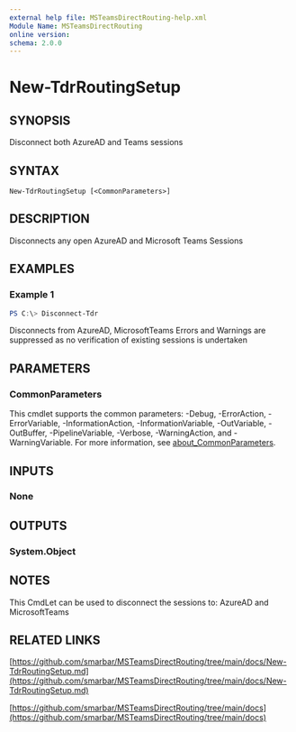 ```yaml
---
external help file: MSTeamsDirectRouting-help.xml
Module Name: MSTeamsDirectRouting
online version:
schema: 2.0.0
---
```


# New-TdrRoutingSetup

## SYNOPSIS
Disconnect both AzureAD and Teams sessions

## SYNTAX

```
New-TdrRoutingSetup [<CommonParameters>]
```

## DESCRIPTION
Disconnects any open AzureAD and Microsoft Teams Sessions

## EXAMPLES

### Example 1
```powershell
PS C:\> Disconnect-Tdr
```

Disconnects from AzureAD, MicrosoftTeams
Errors and Warnings are suppressed as no verification of existing sessions is undertaken

## PARAMETERS

### CommonParameters
This cmdlet supports the common parameters: -Debug, -ErrorAction, -ErrorVariable, -InformationAction, -InformationVariable, -OutVariable, -OutBuffer, -PipelineVariable, -Verbose, -WarningAction, and -WarningVariable. For more information, see [about_CommonParameters](http://go.microsoft.com/fwlink/?LinkID=113216).

## INPUTS

### None

## OUTPUTS

### System.Object
## NOTES
This CmdLet can be used to disconnect the sessions to: AzureAD and MicrosoftTeams

## RELATED LINKS

[https://github.com/smarbar/MSTeamsDirectRouting/tree/main/docs/New-TdrRoutingSetup.md](https://github.com/smarbar/MSTeamsDirectRouting/tree/main/docs/New-TdrRoutingSetup.md)

[https://github.com/smarbar/MSTeamsDirectRouting/tree/main/docs](https://github.com/smarbar/MSTeamsDirectRouting/tree/main/docs)